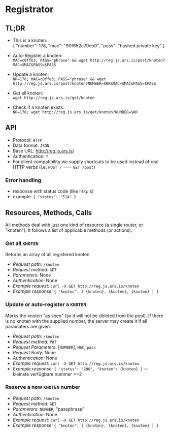 # Registrator

## TL;DR

- This is a knoten:  
    {
      "number": 178,
      "mac": "90f652c79eb0",
      "pass": "hashed private key"
    }

- Auto-Register a knoten:  
  `MAC=c0ffe3; PASS="phrase" && wget http://reg.js.ars.is/post/knoten?MAC=$MAC&PASS=$PASS`

- Update a knoten:  
  `NR=178; MAC=c0ffe3; PASS="phrase" && wget http://reg.js.ars.is/post/knoten?NUMBER=$NR&MAC=$MAC&PASS=$PASS`

- Get all knoten:  
  `wget http://reg.js.ars.is/get/knoten`

- Check if a knoten exists:  
  `NR=178; wget http://reg.js.ars.is/get/knoten?NUMBER=$NR`


## API

- Protocol: `HTTP`
- Data format: `JSON`
- Base URL: <http://reg.js.ars.is/>
- Authentication: `?`
- For client compatibility we supply shortcuts to be used instead of real HTTP verbs (i.e. `POST /` === `GET /post`)

### Error handling

- response with status code (like `http`'s)
- example: `{ "status": "514" }`

## Resources, Methods, Calls

All methods deal with just one kind of resource (a single router, or "knoten").
It follows a list of applicable methods (or actions).

### Get all `KNOTEN`

Returns an array of all registered knoten.

- *Request path:* `/knoten`
- *Request method:* `GET`
- *Parameters:* None
- *Authentication:* None
- *Example request:* `curl -X GET http://reg.js.ars.is/knoten`
- *Example response:* `{ "knoten": [ {knoten}, {knoten}, {knoten} ] }`

### Update or auto-register a `KNOTEN`

Marks the knoten "as seen" (so it will not be deleted from the pool).
If there is no knoten with the supplied number, the server may create it if all paramaters are given.

- *Request path:* `/knoten`
- *Request method:* `PUT`
- *Request Parameters:* [`NUMBER`], `MAC`, `pass`
- *Request Body:* None
- *Authentication:* None
- *Example request:* `curl -X GET http://reg.js.ars.is/knoten`
- *Example response:* `{ "status": "200", "knoten": {knoten} }` -- kleinste verfügbare nummer >=2

### Reserve a new `KNOTEN` number

- *Request path:* `/knoten`
- *Request method:* `GET`
- *Parameters:* `NUMBER`, "passphrase"
- *Authentication:* None
- *Example request:* `curl -X GET http://reg.js.ars.is/knoten`
- *Example response:* `{ "knoten": [ {knoten}, {knoten}, {knoten} ] }`

